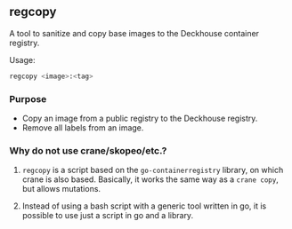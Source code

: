 ## regcopy

A tool to sanitize and copy base images to the Deckhouse container registry.

Usage: 
```sh
regcopy <image>:<tag>
```

### Purpose

* Copy an image from a public registry to the Deckhouse registry.
* Remove all labels from an image.

### Why do not use crane/skopeo/etc.?

1. `regcopy` is a script based on the `go-containerregistry` library, 
on which crane is also based. Basically, it works the same way as a `crane copy`, but allows mutations.

2. Instead of using a bash script with a generic tool written in go, it is possible to use just a script in go and a library.
